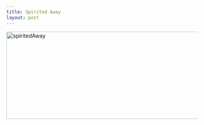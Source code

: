 ```yaml
---
title: Spirited Away
layout: post
---
```

[<img class="alignnone size-large wp-image-635" src="/img/Frame-Squeezer/spiritedAway-1024x368.jpg" alt="spiritedAway" width="640" height="230" />][1]

 [1]: /img/Frame-Squeezer/spiritedAway.jpg
